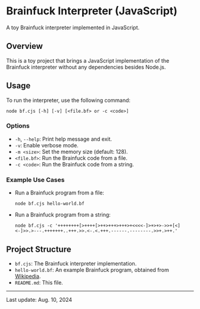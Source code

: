 
# Brainfuck Interpreter (JavaScript)

A toy Brainfuck interpreter implemented in JavaScript.

## Overview

This is a toy project that brings a JavaScript implementation of the Brainfuck interpreter without any dependencies besides Node.js.

## Usage

To run the interpreter, use the following command:

```
node bf.cjs [-h] [-v] [<file.bf> or -c <code>]
```

### Options

- `-h`, `--help`: Print help message and exit.
- `-v`: Enable verbose mode.
- `-m <size>`: Set the memory size (default: 128).
- `<file.bf>`: Run the Brainfuck code from a file.
- `-c <code>`: Run the Brainfuck code from a string.

### Example Use Cases

- Run a Brainfuck program from a file: 

    ```
    node bf.cjs hello-world.bf
    ```

- Run a Brainfuck program from a string: 

    ```
    node bf.cjs -c '++++++++[>++++[>++>+++>+++>+<<<<-]>+>+>->>+[<]<-]>>.>---.+++++++..+++.>>.<-.<.+++.------.--------.>>+.>++.'
    ```

## Project Structure

* `bf.cjs`: The Brainfuck interpreter implementation.
* `hello-world.bf`: An example Brainfuck program, obtained from [Wikipedia](https://en.wikipedia.org/wiki/Brainfuck).
* `README.md`: This file.

---

Last update: Aug. 10, 2024
